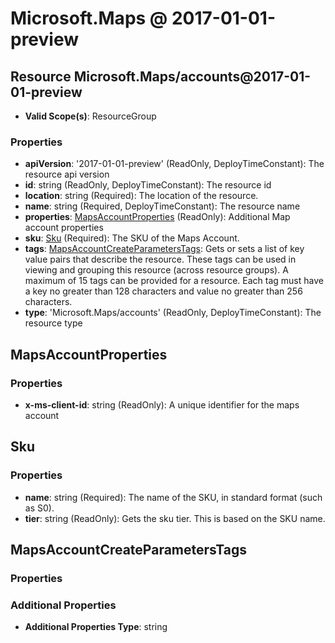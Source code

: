 # Microsoft.Maps @ 2017-01-01-preview

## Resource Microsoft.Maps/accounts@2017-01-01-preview
* **Valid Scope(s)**: ResourceGroup
### Properties
* **apiVersion**: '2017-01-01-preview' (ReadOnly, DeployTimeConstant): The resource api version
* **id**: string (ReadOnly, DeployTimeConstant): The resource id
* **location**: string (Required): The location of the resource.
* **name**: string (Required, DeployTimeConstant): The resource name
* **properties**: [MapsAccountProperties](#mapsaccountproperties) (ReadOnly): Additional Map account properties
* **sku**: [Sku](#sku) (Required): The SKU of the Maps Account.
* **tags**: [MapsAccountCreateParametersTags](#mapsaccountcreateparameterstags): Gets or sets a list of key value pairs that describe the resource. These tags can be used in viewing and grouping this resource (across resource groups). A maximum of 15 tags can be provided for a resource. Each tag must have a key no greater than 128 characters and value no greater than 256 characters.
* **type**: 'Microsoft.Maps/accounts' (ReadOnly, DeployTimeConstant): The resource type

## MapsAccountProperties
### Properties
* **x-ms-client-id**: string (ReadOnly): A unique identifier for the maps account

## Sku
### Properties
* **name**: string (Required): The name of the SKU, in standard format (such as S0).
* **tier**: string (ReadOnly): Gets the sku tier. This is based on the SKU name.

## MapsAccountCreateParametersTags
### Properties
### Additional Properties
* **Additional Properties Type**: string

